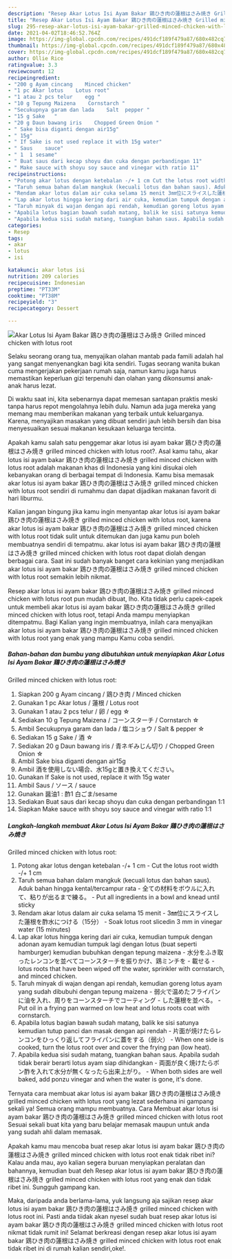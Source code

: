 ```yaml
---
description: "Resep Akar Lotus Isi Ayam Bakar 鶏ひき肉の蓮根はさみ焼き Grilled minced chicken with lotus root yang nikmat Untuk Jualan"
title: "Resep Akar Lotus Isi Ayam Bakar 鶏ひき肉の蓮根はさみ焼き Grilled minced chicken with lotus root yang nikmat Untuk Jualan"
slug: 295-resep-akar-lotus-isi-ayam-bakar-grilled-minced-chicken-with-lotus-root-yang-nikmat-untuk-jualan
date: 2021-04-02T18:46:52.764Z
image: https://img-global.cpcdn.com/recipes/491dcf189f479a87/680x482cq70/akar-lotus-isi-ayam-bakar-鶏ひき肉の蓮根はさみ焼き-grilled-minced-chicken-with-lotus-root-foto-resep-utama.jpg
thumbnail: https://img-global.cpcdn.com/recipes/491dcf189f479a87/680x482cq70/akar-lotus-isi-ayam-bakar-鶏ひき肉の蓮根はさみ焼き-grilled-minced-chicken-with-lotus-root-foto-resep-utama.jpg
cover: https://img-global.cpcdn.com/recipes/491dcf189f479a87/680x482cq70/akar-lotus-isi-ayam-bakar-鶏ひき肉の蓮根はさみ焼き-grilled-minced-chicken-with-lotus-root-foto-resep-utama.jpg
author: Ollie Rice
ratingvalue: 3.3
reviewcount: 12
recipeingredient:
- "200 g Ayam cincang    Minced chicken"
- "1 pc Akar lotus    Lotus root"
- "1 atau 2 pcs telur    egg "
- "10 g Tepung Maizena    Cornstarch "
- "Secukupnya garam dan lada    Salt  pepper "
- "15 g Sake   "
- "20 g Daun bawang iris    Chopped Green Onion "
- " Sake bisa diganti dengan air15g"
- " 15g"
- " If Sake is not used replace it with 15g water"
- " Saus    sauce"
- " 1  1 sesame"
- " Buat saus dari kecap shoyu dan cuka dengan perbandingan 11"
- " Make sauce with shoyu soy sauce and vinegar with ratio 11"
recipeinstructions:
- "Potong akar lotus dengan ketebalan -/+ 1 cm Cut the lotus root width -/+ 1 cm"
- "Taruh semua bahan dalam mangkuk (kecuali lotus dan bahan saus). Aduk bahan hingga kental/tercampur rata 全ての材料をボウルに入れて、粘りが出るまで練る。 Put all ingredients in a bowl and knead until sticky"
- "Rendam akar lotus dalam air cuka selama 15 menit 3㎜位にスライスした蓮根を酢水につける（15分） Soak lotus root sliced ​​in 3 mm in vinegar water (15 minutes)"
- "Lap akar lotus hingga kering dari air cuka, kemudian tumpuk dengan adonan ayam kemudian tumpuk lagi dengan lotus (buat seperti hamburger) kemudian bubuhkan dengan tepung maizena 水分をふき取ったレンコンを並べてコーンスターチを振りかけ、鶏ミンチを 載せる lotus roots that have been wiped off the water, sprinkler with cornstarch, and minced chicken."
- "Taruh minyak di wajan dengan api rendah, kemudian goreng lotus ayam yang sudah dibubuhi dengan tepung maizena 弱火で温めたフライパンに油を入れ、周りをコーンスターチでコーティング した蓮根を並べる。 Put oil in a frying pan warmed on low heat and lotus roots coat with cornstarch."
- "Apabila lotus bagian bawah sudah matang, balik ke sisi satunya kemudian tutup panci dan masak dengan api rendah 片面が焼けたらレンコンをひっくり返してフライパンに蓋をする（弱火） When one side is cooked, turn the lotus root over and cover the frying pan (low heat)."
- "Apabila kedua sisi sudah matang, tuangkan bahan saus. Apabila sudah tidak berair berarti lotus ayam siap dihidangkan 両面が良く焼けたらポン酢を入れて水分が無くなったら出来上がり。 When both sides are well baked, add ponzu vinegar and when the water is gone, it&#39;s done."
categories:
- Resep
tags:
- akar
- lotus
- isi

katakunci: akar lotus isi 
nutrition: 209 calories
recipecuisine: Indonesian
preptime: "PT33M"
cooktime: "PT38M"
recipeyield: "3"
recipecategory: Dessert

---
```



![Akar Lotus Isi Ayam Bakar 鶏ひき肉の蓮根はさみ焼き
Grilled minced chicken with lotus root](https://img-global.cpcdn.com/recipes/491dcf189f479a87/680x482cq70/akar-lotus-isi-ayam-bakar-鶏ひき肉の蓮根はさみ焼き-grilled-minced-chicken-with-lotus-root-foto-resep-utama.jpg)

Selaku seorang orang tua, menyajikan olahan mantab pada famili adalah hal yang sangat menyenangkan bagi kita sendiri. Tugas seorang  wanita bukan cuma mengerjakan pekerjaan rumah saja, namun kamu juga harus memastikan keperluan gizi terpenuhi dan olahan yang dikonsumsi anak-anak harus lezat.

Di waktu  saat ini, kita sebenarnya dapat memesan santapan praktis meski tanpa harus repot mengolahnya lebih dulu. Namun ada juga mereka yang memang mau memberikan makanan yang terbaik untuk keluarganya. Karena, menyajikan masakan yang dibuat sendiri jauh lebih bersih dan bisa menyesuaikan sesuai makanan kesukaan keluarga tercinta. 



Apakah kamu salah satu penggemar akar lotus isi ayam bakar 鶏ひき肉の蓮根はさみ焼き
grilled minced chicken with lotus root?. Asal kamu tahu, akar lotus isi ayam bakar 鶏ひき肉の蓮根はさみ焼き
grilled minced chicken with lotus root adalah makanan khas di Indonesia yang kini disukai oleh kebanyakan orang di berbagai tempat di Indonesia. Kamu bisa memasak akar lotus isi ayam bakar 鶏ひき肉の蓮根はさみ焼き
grilled minced chicken with lotus root sendiri di rumahmu dan dapat dijadikan makanan favorit di hari liburmu.

Kalian jangan bingung jika kamu ingin menyantap akar lotus isi ayam bakar 鶏ひき肉の蓮根はさみ焼き
grilled minced chicken with lotus root, karena akar lotus isi ayam bakar 鶏ひき肉の蓮根はさみ焼き
grilled minced chicken with lotus root tidak sulit untuk ditemukan dan juga kamu pun boleh membuatnya sendiri di tempatmu. akar lotus isi ayam bakar 鶏ひき肉の蓮根はさみ焼き
grilled minced chicken with lotus root dapat diolah dengan berbagai cara. Saat ini sudah banyak banget cara kekinian yang menjadikan akar lotus isi ayam bakar 鶏ひき肉の蓮根はさみ焼き
grilled minced chicken with lotus root semakin lebih nikmat.

Resep akar lotus isi ayam bakar 鶏ひき肉の蓮根はさみ焼き
grilled minced chicken with lotus root pun mudah dibuat, lho. Kita tidak perlu capek-capek untuk membeli akar lotus isi ayam bakar 鶏ひき肉の蓮根はさみ焼き
grilled minced chicken with lotus root, tetapi Anda mampu menyiapkan ditempatmu. Bagi Kalian yang ingin membuatnya, inilah cara menyajikan akar lotus isi ayam bakar 鶏ひき肉の蓮根はさみ焼き
grilled minced chicken with lotus root yang enak yang mampu Kamu coba sendiri.

<!--inarticleads1-->

##### Bahan-bahan dan bumbu yang dibutuhkan untuk menyiapkan Akar Lotus Isi Ayam Bakar 鶏ひき肉の蓮根はさみ焼き
Grilled minced chicken with lotus root:

1. Siapkan 200 g Ayam cincang / 鶏ひき肉 / Minced chicken
1. Gunakan 1 pc Akar lotus / 蓮根 / Lotus root
1. Gunakan 1 atau 2 pcs telur / 卵 / egg ☆
1. Sediakan 10 g Tepung Maizena / コーンスターチ / Cornstarch ☆
1. Ambil Secukupnya garam dan lada / 塩コショウ / Salt &amp; pepper ☆
1. Sediakan 15 g Sake / 酒 ☆
1. Sediakan 20 g Daun bawang iris / 青ネギみじん切り / Chopped Green Onion ☆
1. Ambil  Sake bisa diganti dengan air15g
1. Ambil  酒を使用しない場合、水15gと置き換えてください。
1. Gunakan  If Sake is not used, replace it with 15g water
1. Ambil  Saus / ソース / sauce
1. Gunakan  醤油1 : 酢1 白ごま/sesame
1. Sediakan  Buat saus dari kecap shoyu dan cuka dengan perbandingan 1:1
1. Siapkan  Make sauce with shoyu soy sauce and vinegar with ratio 1:1




<!--inarticleads2-->

##### Langkah-langkah membuat Akar Lotus Isi Ayam Bakar 鶏ひき肉の蓮根はさみ焼き
Grilled minced chicken with lotus root:

1. Potong akar lotus dengan ketebalan -/+ 1 cm - Cut the lotus root width -/+ 1 cm
1. Taruh semua bahan dalam mangkuk (kecuali lotus dan bahan saus). Aduk bahan hingga kental/tercampur rata - 全ての材料をボウルに入れて、粘りが出るまで練る。 - Put all ingredients in a bowl and knead until sticky
1. Rendam akar lotus dalam air cuka selama 15 menit - 3㎜位にスライスした蓮根を酢水につける（15分） - Soak lotus root sliced ​​in 3 mm in vinegar water (15 minutes)
1. Lap akar lotus hingga kering dari air cuka, kemudian tumpuk dengan adonan ayam kemudian tumpuk lagi dengan lotus (buat seperti hamburger) kemudian bubuhkan dengan tepung maizena - 水分をふき取ったレンコンを並べてコーンスターチを振りかけ、鶏ミンチを - 載せる - lotus roots that have been wiped off the water, sprinkler with cornstarch, and minced chicken.
1. Taruh minyak di wajan dengan api rendah, kemudian goreng lotus ayam yang sudah dibubuhi dengan tepung maizena - 弱火で温めたフライパンに油を入れ、周りをコーンスターチでコーティング - した蓮根を並べる。 - Put oil in a frying pan warmed on low heat and lotus roots coat with cornstarch.
1. Apabila lotus bagian bawah sudah matang, balik ke sisi satunya kemudian tutup panci dan masak dengan api rendah - 片面が焼けたらレンコンをひっくり返してフライパンに蓋をする（弱火） - When one side is cooked, turn the lotus root over and cover the frying pan (low heat).
1. Apabila kedua sisi sudah matang, tuangkan bahan saus. Apabila sudah tidak berair berarti lotus ayam siap dihidangkan - 両面が良く焼けたらポン酢を入れて水分が無くなったら出来上がり。 - When both sides are well baked, add ponzu vinegar and when the water is gone, it&#39;s done.




Ternyata cara membuat akar lotus isi ayam bakar 鶏ひき肉の蓮根はさみ焼き
grilled minced chicken with lotus root yang lezat sederhana ini gampang sekali ya! Semua orang mampu membuatnya. Cara Membuat akar lotus isi ayam bakar 鶏ひき肉の蓮根はさみ焼き
grilled minced chicken with lotus root Sesuai sekali buat kita yang baru belajar memasak maupun untuk anda yang sudah ahli dalam memasak.

Apakah kamu mau mencoba buat resep akar lotus isi ayam bakar 鶏ひき肉の蓮根はさみ焼き
grilled minced chicken with lotus root enak tidak ribet ini? Kalau anda mau, ayo kalian segera buruan menyiapkan peralatan dan bahannya, kemudian buat deh Resep akar lotus isi ayam bakar 鶏ひき肉の蓮根はさみ焼き
grilled minced chicken with lotus root yang enak dan tidak ribet ini. Sungguh gampang kan. 

Maka, daripada anda berlama-lama, yuk langsung aja sajikan resep akar lotus isi ayam bakar 鶏ひき肉の蓮根はさみ焼き
grilled minced chicken with lotus root ini. Pasti anda tiidak akan nyesel sudah buat resep akar lotus isi ayam bakar 鶏ひき肉の蓮根はさみ焼き
grilled minced chicken with lotus root nikmat tidak rumit ini! Selamat berkreasi dengan resep akar lotus isi ayam bakar 鶏ひき肉の蓮根はさみ焼き
grilled minced chicken with lotus root enak tidak ribet ini di rumah kalian sendiri,oke!.


